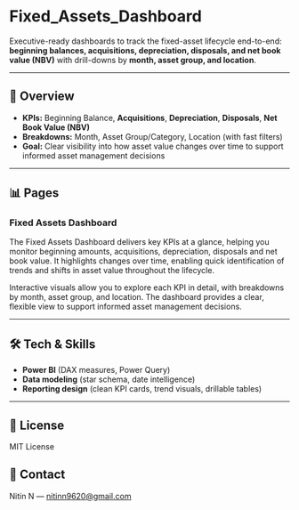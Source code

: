 # Fixed_Assets_Dashboard

Executive-ready dashboards to track the fixed-asset lifecycle end-to-end: **beginning balances, acquisitions, depreciation, disposals, and net book value (NBV)** with drill-downs by **month, asset group, and location**.

---

## 🔎 Overview

- **KPIs:** Beginning Balance, **Acquisitions**, **Depreciation**, **Disposals**, **Net Book Value (NBV)**
- **Breakdowns:** Month, Asset Group/Category, Location (with fast filters)
- **Goal:** Clear visibility into how asset value changes over time to support informed asset management decisions

---

## 📊 Pages

### Fixed Assets Dashboard
The Fixed Assets Dashboard delivers key KPIs at a glance, helping you monitor beginning amounts, acquisitions, depreciation, disposals and net book value. It highlights changes over time, enabling quick identification of trends and shifts in asset value throughout the lifecycle.

Interactive visuals allow you to explore each KPI in detail, with breakdowns by month, asset group, and location. The dashboard provides a clear, flexible view to support informed asset management decisions.

---


## 🛠️ Tech & Skills

- **Power BI** (DAX measures, Power Query)
- **Data modeling** (star schema, date intelligence)
- **Reporting design** (clean KPI cards, trend visuals, drillable tables)



---

## 📄 License
MIT License

## 👤 Contact
Nitin N — [nitinn9620@gmail.com](mailto:nitinn9620@gmail.com)
